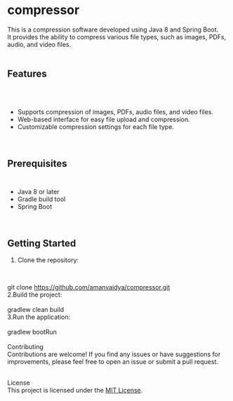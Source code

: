 # compressor


This is a compression software developed using Java 8 and Spring Boot.<br>
It provides the ability to compress various file types, such as images, PDFs, audio, and video files.
<br><br>
## Features
<br><br>
- Supports compression of images, PDFs, audio files, and video files.<br>
- Web-based interface for easy file upload and compression.<br>
- Customizable compression settings for each file type.<br>
<br><br>
## Prerequisites<br><br>

- Java 8 or later<br>
- Gradle build tool<br>
- Spring Boot<br>
<br><br>
## Getting Started<br>

1. Clone the repository:<br>
<br>

   git clone https://github.com/amanvaidya/compressor.git
<br>
2.Build the project:
   <br><br>
   gradlew clean build
<br>
   3.Run the application:<br><br>
   gradlew bootRun
<br>
<br>
Contributing<br>
Contributions are welcome! If you find any issues or have suggestions for improvements, please feel free to open an issue or submit a pull request.
   <br><br>

   License<br>
This project is licensed under the <a href="https://github.com/amanvaidya/compressor/blob/main/License">MIT License</a>.
